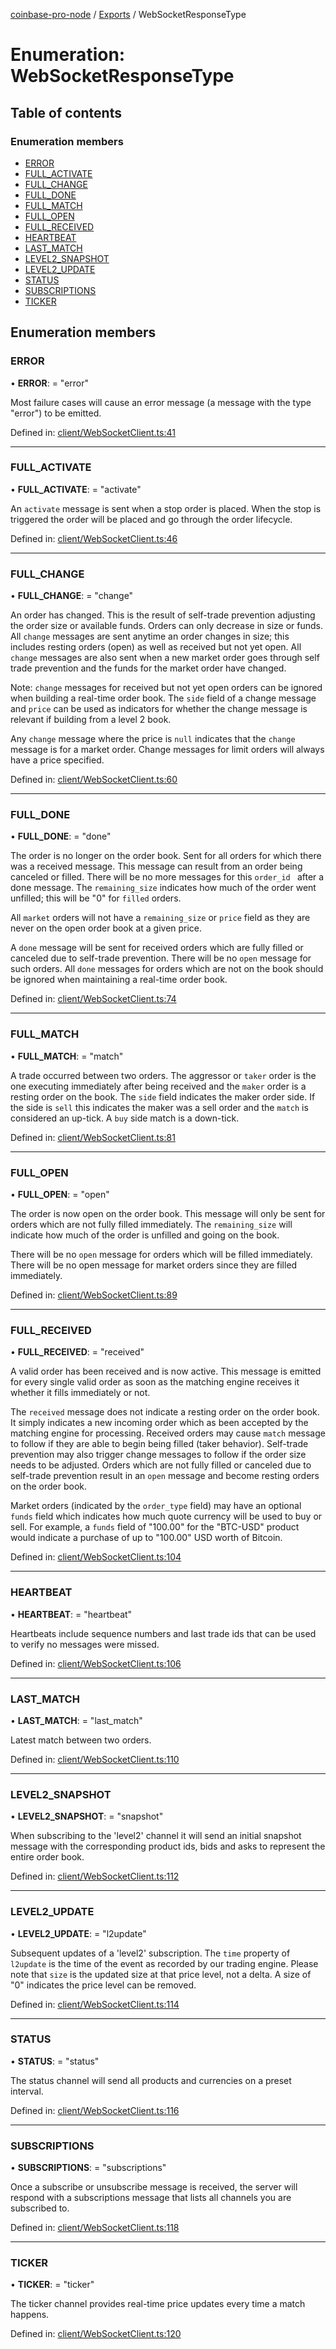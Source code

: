[coinbase-pro-node](../README.md) / [Exports](../modules.md) / WebSocketResponseType

# Enumeration: WebSocketResponseType

## Table of contents

### Enumeration members

- [ERROR](websocketresponsetype.md#error)
- [FULL\_ACTIVATE](websocketresponsetype.md#full_activate)
- [FULL\_CHANGE](websocketresponsetype.md#full_change)
- [FULL\_DONE](websocketresponsetype.md#full_done)
- [FULL\_MATCH](websocketresponsetype.md#full_match)
- [FULL\_OPEN](websocketresponsetype.md#full_open)
- [FULL\_RECEIVED](websocketresponsetype.md#full_received)
- [HEARTBEAT](websocketresponsetype.md#heartbeat)
- [LAST\_MATCH](websocketresponsetype.md#last_match)
- [LEVEL2\_SNAPSHOT](websocketresponsetype.md#level2_snapshot)
- [LEVEL2\_UPDATE](websocketresponsetype.md#level2_update)
- [STATUS](websocketresponsetype.md#status)
- [SUBSCRIPTIONS](websocketresponsetype.md#subscriptions)
- [TICKER](websocketresponsetype.md#ticker)

## Enumeration members

### ERROR

• **ERROR**: = "error"

Most failure cases will cause an error message (a message with the type "error") to be emitted.

Defined in: [client/WebSocketClient.ts:41](https://github.com/bennycode/coinbase-pro-node/blob/a54e177/src/client/WebSocketClient.ts#L41)

___

### FULL\_ACTIVATE

• **FULL\_ACTIVATE**: = "activate"

An `activate` message is sent when a stop order is placed. When the stop is triggered the order will be placed and
go through the order lifecycle.

Defined in: [client/WebSocketClient.ts:46](https://github.com/bennycode/coinbase-pro-node/blob/a54e177/src/client/WebSocketClient.ts#L46)

___

### FULL\_CHANGE

• **FULL\_CHANGE**: = "change"

An order has changed. This is the result of self-trade prevention adjusting the order size or available funds.
Orders can only decrease in size or funds. All `change` messages are sent anytime an order changes in size; this
includes resting orders (open) as well as received but not yet open. All `change` messages are also sent when a
new market order goes through self trade prevention and the funds for the market order have changed.

Note: `change` messages for received but not yet open orders can be ignored when building a real-time order book.
The `side` field of a change message and `price` can be used as indicators for whether the change message is
relevant if building from a level 2 book.

Any `change` message where the price is `null` indicates that the `change` message is for a market order. Change
messages for limit orders will always have a price specified.

Defined in: [client/WebSocketClient.ts:60](https://github.com/bennycode/coinbase-pro-node/blob/a54e177/src/client/WebSocketClient.ts#L60)

___

### FULL\_DONE

• **FULL\_DONE**: = "done"

The order is no longer on the order book. Sent for all orders for which there was a received message. This message
can result from an order being canceled or filled. There will be no more messages for this `order_id ` after a
done message. The `remaining_size` indicates how much of the order went unfilled; this will be "0" for `filled`
orders.

All `market` orders will not have a `remaining_size` or `price` field as they are never on the open order book at
a given price.

A `done` message will be sent for received orders which are fully filled or canceled due to self-trade prevention.
There will be no `open` message for such orders. All `done` messages for orders which are not on the book should
be ignored when maintaining a real-time order book.

Defined in: [client/WebSocketClient.ts:74](https://github.com/bennycode/coinbase-pro-node/blob/a54e177/src/client/WebSocketClient.ts#L74)

___

### FULL\_MATCH

• **FULL\_MATCH**: = "match"

A trade occurred between two orders. The aggressor or `taker` order is the one executing immediately after being
received and the `maker` order is a resting order on the book. The `side` field indicates the maker order side. If
the side is `sell` this indicates the maker was a sell order and the `match` is considered an up-tick. A `buy`
side match is a down-tick.

Defined in: [client/WebSocketClient.ts:81](https://github.com/bennycode/coinbase-pro-node/blob/a54e177/src/client/WebSocketClient.ts#L81)

___

### FULL\_OPEN

• **FULL\_OPEN**: = "open"

The order is now open on the order book. This message will only be sent for orders which are not fully filled
immediately. The `remaining_size` will indicate how much of the order is unfilled and going on the book.

There will be no `open` message for orders which will be filled immediately. There will be no open message for
market orders since they are filled immediately.

Defined in: [client/WebSocketClient.ts:89](https://github.com/bennycode/coinbase-pro-node/blob/a54e177/src/client/WebSocketClient.ts#L89)

___

### FULL\_RECEIVED

• **FULL\_RECEIVED**: = "received"

A valid order has been received and is now active. This message is emitted for every single valid order as soon as
the matching engine receives it whether it fills immediately or not.

The `received` message does not indicate a resting order on the order book. It simply indicates a new incoming
order which as been accepted by the matching engine for processing. Received orders may cause `match` message to
follow if they are able to begin being filled (taker behavior). Self-trade prevention may also trigger change
messages to follow if the order size needs to be adjusted. Orders which are not fully filled or canceled due to
self-trade prevention result in an `open` message and become resting orders on the order book.

Market orders (indicated by the `order_type` field) may have an optional `funds` field which indicates how much
quote currency will be used to buy or sell. For example, a `funds` field of "100.00" for the "BTC-USD" product
would indicate a purchase of up to "100.00" USD worth of Bitcoin.

Defined in: [client/WebSocketClient.ts:104](https://github.com/bennycode/coinbase-pro-node/blob/a54e177/src/client/WebSocketClient.ts#L104)

___

### HEARTBEAT

• **HEARTBEAT**: = "heartbeat"

Heartbeats include sequence numbers and last trade ids that can be used to verify no messages were missed.

Defined in: [client/WebSocketClient.ts:106](https://github.com/bennycode/coinbase-pro-node/blob/a54e177/src/client/WebSocketClient.ts#L106)

___

### LAST\_MATCH

• **LAST\_MATCH**: = "last\_match"

Latest match between two orders.

Defined in: [client/WebSocketClient.ts:110](https://github.com/bennycode/coinbase-pro-node/blob/a54e177/src/client/WebSocketClient.ts#L110)

___

### LEVEL2\_SNAPSHOT

• **LEVEL2\_SNAPSHOT**: = "snapshot"

When subscribing to the 'level2' channel it will send an initial snapshot message with the corresponding product ids, bids and asks to represent the entire order book.

Defined in: [client/WebSocketClient.ts:112](https://github.com/bennycode/coinbase-pro-node/blob/a54e177/src/client/WebSocketClient.ts#L112)

___

### LEVEL2\_UPDATE

• **LEVEL2\_UPDATE**: = "l2update"

Subsequent updates of a 'level2' subscription. The `time` property of `l2update` is the time of the event as recorded by our trading engine. Please note that `size` is the updated size at that price level, not a delta. A size of "0" indicates the price level can be removed.

Defined in: [client/WebSocketClient.ts:114](https://github.com/bennycode/coinbase-pro-node/blob/a54e177/src/client/WebSocketClient.ts#L114)

___

### STATUS

• **STATUS**: = "status"

The status channel will send all products and currencies on a preset interval.

Defined in: [client/WebSocketClient.ts:116](https://github.com/bennycode/coinbase-pro-node/blob/a54e177/src/client/WebSocketClient.ts#L116)

___

### SUBSCRIPTIONS

• **SUBSCRIPTIONS**: = "subscriptions"

Once a subscribe or unsubscribe message is received, the server will respond with a subscriptions message that lists all channels you are subscribed to.

Defined in: [client/WebSocketClient.ts:118](https://github.com/bennycode/coinbase-pro-node/blob/a54e177/src/client/WebSocketClient.ts#L118)

___

### TICKER

• **TICKER**: = "ticker"

The ticker channel provides real-time price updates every time a match happens.

Defined in: [client/WebSocketClient.ts:120](https://github.com/bennycode/coinbase-pro-node/blob/a54e177/src/client/WebSocketClient.ts#L120)
